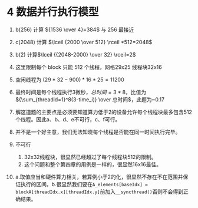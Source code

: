 <script type="text/x-mathjax-config">
  MathJax.Hub.Config({
    tex2jax: {
      inlineMath: [ ['$','$'], ["\\(","\\)"] ],
      processEscapes: true
    }
  });
</script>
<script src="https://cdn.mathjax.org/mathjax/latest/MathJax.js?config=TeX-AMS-MML_HTMLorMML" type="text/javascript"></script>
# 4 数据并行执行模型
1. b(256)  计算 ${1536 \over 4}=384$ 与 256 最接近
2. c(2048) 计算 $\lceil {2000 \over 512} \rceil *512=2048$
3. b(2) 计算$\lceil {{2048-2000} \over 32} \rceil=2$
4. 这里限制每个 block 只能 512 个线程，网格29x25 线程块32x16
5. 空闲线程为 $({29*32}-900)*16*25=11200$
6. 最终时间是每个线程执行3微秒，$总时间={3 * 8}$，比值为${\sum_{threadid=1}^8(3-time_i)} \over 总时间$，此题为~0.17
7. 解这道题的主要点是必须要知道算力低于2的设备允许每个线程块最多包含512个线程。因此a、b、d、e不可行，c、f可行。
8. 并不是一个好主意，我们无法知晓每个线程是否能在同一时间执行完毕。
9. 不可行
    1. 32x32线程块，很显然已经超过了每个线程块512的限制。
    2. 这个问题和整个第四章的用例是一样的，很显然16x16最佳。

10. a.取值应当和硬件算力相关，若算例小于2的化，很显然不存在不在范围并保证执行的区间。b.很显然我们要在`A_elements[baseIdx] = blockA[threadIdx.x][threadIdx.y]`前加入`__syncthread()`否则不会得到正确结果。
